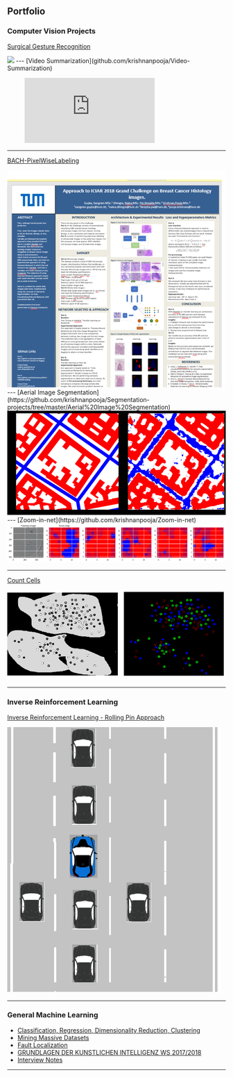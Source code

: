 ## Portfolio
### Computer Vision Projects
[Surgical Gesture Recognition](https://github.com/krishnanpooja/Master-Thesis)

<img src="images/latest_video.gif?raw=true"/>
---
[Video Summarization](github.com/krishnanpooja/Video-Summarization)

<figure class="video_container">
  <iframe src="https://drive.google.com/file/d/1XUcNdZBLd4cTJw855aUPXWqd8UciWJqu/view?usp=sharing" frameborder="0"> </iframe>
</figure>

----
[BACH-PixelWiseLabeling](https://github.com/krishnanpooja/BACH-PixelWiseLabeling)

<img src="images/bach-poster.png?raw=true"/>
---
[Aerial Image Segmentation](https://github.com/krishnanpooja/Segmentation-projects/tree/master/Aerial%20Image%20Segmentation)

<img src="images/aerial_image.png?raw=true"/>
---
[Zoom-in-net](https://github.com/krishnanpooja/Zoom-in-net)

<img src="images/zoom-in-net.png?raw=true"/>

---
[Count Cells](https://github.com/krishnanpooja/Segmentation-projects)

<img src="images/count_diff_cells.png?raw=true"/>

---
### Inverse Reinforcement Learning
[Inverse Reinforcement Learning - Rolling Pin Approach](https://github.com/krishnanpooja/IRL_Rolling_Pin_Approach)

<img src="images/cars.png?raw=true"/>

---
### General Machine Learning 
- [Classification, Regression, Dimensionality Reduction, Clustering](https://github.com/krishnanpooja/MachineLearningCode/tree/master/Downloads)
- [Mining Massive Datasets](https://github.com/krishnanpooja/Mininng-Massive-Datasets)
- [Fault Localization](https://github.com/krishnanpooja/Fault-Localization)
- [GRUNDLAGEN DER KUNSTLICHEN INTELLIGENZ WS 2017/2018](https://github.com/krishnanpooja/Artificial-Intelligence)
- [Interview Notes](https://github.com/krishnanpooja/Notes)

---
